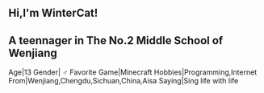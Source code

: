 ## Hi,I'm WinterCat!

## A teennager in The No.2 Middle School of Wenjiang

Age|13
Gender| ♂
Favorite Game|Minecraft
Hobbies|Programming,Internet
From|Wenjiang,Chengdu,Sichuan,China,Aisa
Saying|Sing life with life
